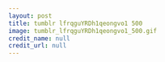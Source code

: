 ```yaml
---
layout: post
title: tumblr lfrqguYRDh1qeongvo1 500
image: tumblr_lfrqguYRDh1qeongvo1_500.gif
credit_name: null 
credit_url: null
---
```


